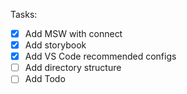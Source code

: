 Tasks:

- [x] Add MSW with connect
- [x] Add storybook
- [x] Add VS Code recommended configs
- [ ] Add directory structure
- [ ] Add Todo
